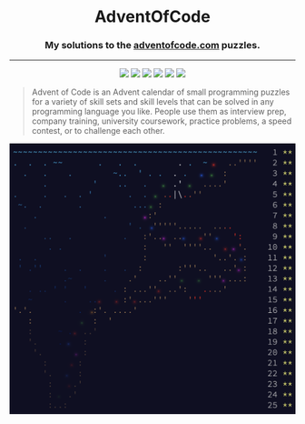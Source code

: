
<h1 align="center">AdventOfCode</h1>

<h3 align="center">My solutions to the <a href="https://adventofcode.com/">adventofcode.com</a> puzzles.</h3>

<hr>

<div align="center">

![](https://img.shields.io/static/v1.svg?label=Competitive&message=Proramming&color=d26667)
![](https://img.shields.io/static/v1.svg?label=Advent&message=Code&color=cf855b)
![](https://img.shields.io/static/v1.svg?label=Awesome&message=Algorithms&color=c49058)
![](https://img.shields.io/static/v1.svg?label=Christmas&message=Event&color=b0b451)
![](https://img.shields.io/static/v1.svg?label=Dev&message=CPP&color=68b369)
![](https://img.shields.io/static/v1.svg?label=Dev&message=Go&color=6066d5)

</div>

> Advent of Code is an Advent calendar of small programming puzzles for a variety of skill sets and skill levels that can be solved in any programming language you like. People use them as interview prep, company training, university coursework, practice problems, a speed contest, or to challenge each other.

<img src="./assets/calendar.png">